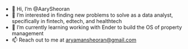 - 👋 Hi, I’m @AarySheoran
- 👀 I’m interested in finding new problems to solve as a data analyst, specifically in fintech, edtech, and healthtech
- 🌱 I’m currently learning working with Ender to build the OS of property management 
- 📫 Reach out to me at aryamansheoran@gmail.com

<!---
AarySheoran/AarySheoran is a ✨ special ✨ repository because its `README.md` (this file) appears on your GitHub profile.
You can click the Preview link to take a look at your changes.
--->
